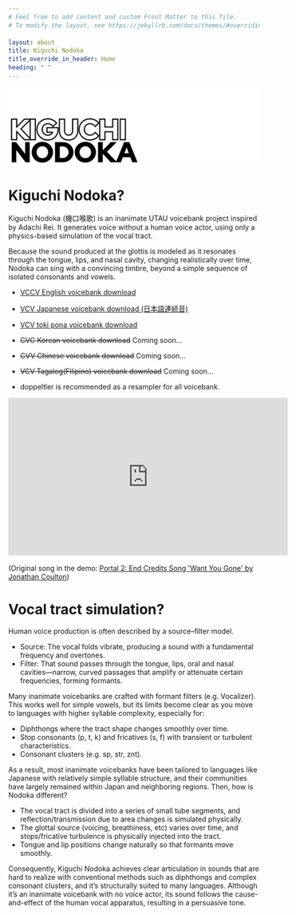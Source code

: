 ```yaml
---
# Feel free to add content and custom Front Matter to this file.
# To modify the layout, see https://jekyllrb.com/docs/themes/#overriding-theme-defaults

layout: about
title: Kiguchi Nodoka
title_override_in_header: Home
heading: " "
---
```


![Kiguchi Nodoka](/assets/images/images/kiguchi_nodoka.png)

# Kiguchi Nodoka?

Kiguchi Nodoka (機口喉歌) is an inanimate UTAU voicebank project inspired by Adachi Rei. It generates voice without a human voice actor, using only a physics-based simulation of the vocal tract.

Because the sound produced at the glottis is modeled as it resonates through the tongue, lips, and nasal cavity, changing realistically over time, Nodoka can sing with a convincing timbre, beyond a simple sequence of isolated consonants and vowels.

* [VCCV English voicebank download](https://github.com/yangpa-onyon/kiguchi-nodoka-official-web/releases/download/beta_0.1.1/KIGUCHI_NODOKA_EN.zip)

* [VCV Japanese voicebank download (日本語連続音)](https://github.com/yangpa-onyon/kiguchi-nodoka-official-web/releases/download/beta_0.1.1/KIGUCHI_NODOKA_JA.zip)

* [VCV toki pona voicebank download](https://github.com/yangpa-onyon/kiguchi-nodoka-official-web/releases/download/beta_0.1.1/KIGUCHI_NODOKA_TOK.zip)

* ~~CVC Korean voicebank download~~ Coming soon...

* ~~CVV Chinese voicebank download~~ Coming soon...

* ~~VCV Tagalog(Filipino) voicebank download~~ Coming soon...

* doppeltler is recommended as a resampler for all voicebank.

<iframe width="560" height="315" src="https://www.youtube.com/embed/slL1QwSWpvI?si=WrZ83hVeWAhk1DkZ" title="YouTube video player" frameborder="0" allow="accelerometer; autoplay; clipboard-write; encrypted-media; gyroscope; picture-in-picture; web-share" referrerpolicy="strict-origin-when-cross-origin" allowfullscreen></iframe>

(Original song in the demo: [Portal 2: End Credits Song 'Want You Gone' by Jonathan Coulton](https://youtu.be/dVVZaZ8yO6o?feature=shared))

# Vocal tract simulation?

Human voice production is often described by a source–filter model.

* Source: The vocal folds vibrate, producing a sound with a fundamental frequency and overtones.
* Filter: That sound passes through the tongue, lips, oral and nasal cavities—narrow, curved passages that amplify or attenuate certain frequencies, forming formants.

Many inanimate voicebanks are crafted with formant filters (e.g. Vocalizer). This works well for simple vowels, but its limits become clear as you move to languages with higher syllable complexity, especially for:

* Diphthongs where the tract shape changes smoothly over time.
* Stop consonants (p, t, k) and fricatives (s, f) with transient or turbulent characteristics.
* Consonant clusters (e.g. sp, str, znt).

As a result, most inanimate voicebanks have been tailored to languages like Japanese with relatively simple syllable structure, and their communities have largely remained within Japan and neighboring regions. Then, how is Nodoka different?

* The vocal tract is divided into a series of small tube segments, and reflection/transmission due to area changes is simulated physically.
* The glottal source (voicing, breathiness, etc) varies over time, and stops/fricative turbulence is physically injected into the tract.
* Tongue and lip positions change naturally so that formants move smoothly.

Consequently, Kiguchi Nodoka achieves clear articulation in sounds that are hard to realize with conventional methods such as diphthongs and complex consonant clusters, and it’s structurally suited to many languages. Although it’s an inanimate voicebank with no voice actor, its sound follows the cause-and-effect of the human vocal apparatus, resulting in a persuasive tone.